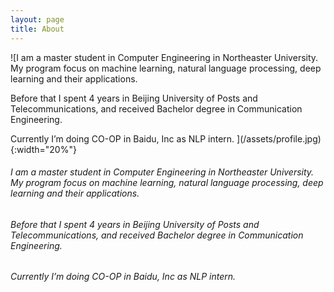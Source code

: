 ```yaml
---
layout: page
title: About
---
```

![I am a master student in Computer Engineering in Northeaster University. My program focus on machine learning, natural language processing, deep learning and their applications.

Before that I spent 4 years in Beijing University of Posts and Telecommunications, and received Bachelor degree in Communication Engineering.

Currently I’m doing CO-OP in Baidu, Inc as NLP intern.
](/assets/profile.jpg){:width="20%"}

###### I am a master student in Computer Engineering in Northeaster University. My program focus on machine learning, natural language processing, deep learning and their applications.

###### Before that I spent 4 years in Beijing University of Posts and Telecommunications, and received Bachelor degree in Communication Engineering.

###### Currently I’m doing CO-OP in Baidu, Inc as NLP intern.

